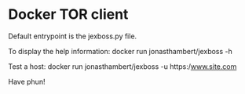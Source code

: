 # Docker TOR client

Default entrypoint is the jexboss.py file.

To display the help information:
docker run jonasthambert/jexboss -h

Test a host:
docker run jonasthambert/jexboss -u https:/www.site.com

Have phun!
